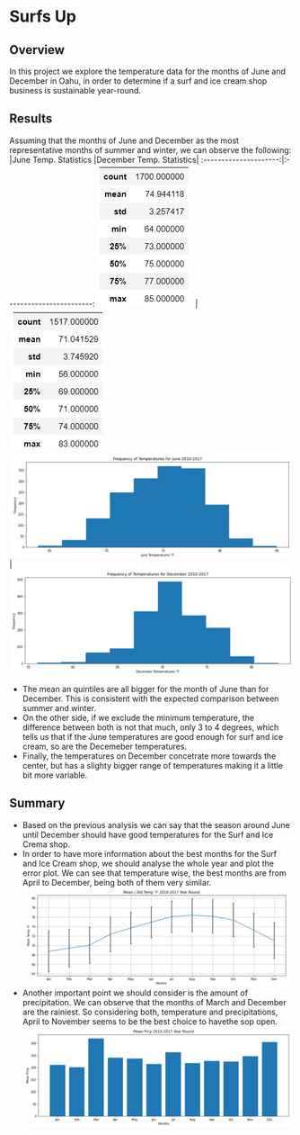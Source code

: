 # Surfs Up

## Overview
In this project we explore the temperature data for the months of June and December in Oahu, in order to determine if a surf and ice cream shop business is sustainable year-round.

## Results
Assuming that the months of June and December as the most representative months of summer and winter, we can observe the following:
|June Temp. Statistics |December Temp. Statistics|
:---------------------:|:------------------------:
![](Data/June.png)     | ![](Data/December.png)
![](Data/June_hist.png)| ![](Data/December_hist.png)

* The mean an quintiles are all bigger for the month of June than for December. This is consistent with the expected comparison between summer and winter.
* On the other side, if we exclude the minimum temperature, the difference between both is not that much, only 3 to 4 degrees, which tells us that if the June temperatures are good enough for surf and ice cream, so are the Decemeber temperatures. 
* Finally, the temperatures on December concetrate more towards the center, but has a slighty bigger range of temperatures making it a little bit more variable.

## Summary
* Based on the previous analysis we can say that the season around June until December should have good temperatures for the Surf and Ice Crema shop.
* In order to have more information about the best months for the Surf and Ice Cream shop, we should analyse the whole year and plot the error plot. We can see that temperature wise, the best months are from April to December, being both of them very similar.
![](Data/Year.png)
* Another important point we should consider is the amount of precipitation. We can observe that the months of March and December are the rainiest. So considering both, temperature and precipitations, April to November seems to be the best choice to havethe sop open.
![](Data/Prcp.png)

